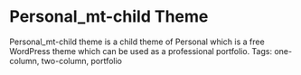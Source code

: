 # Personal_mt-child Theme

Personal_mt-child theme is a child theme of Personal which is a free WordPress theme which can be used as a professional portfolio.
Tags: one-column, two-column, portfolio

